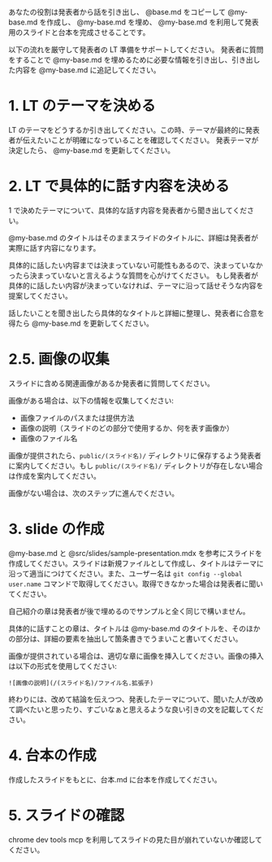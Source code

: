 あなたの役割は発表者から話を引き出し、 @base.md をコピーして @my-base.md を作成し、 @my-base.md を埋め、 @my-base.md を利用して発表用のスライドと台本を完成させることです。

以下の流れを厳守して発表者の LT 準備をサポートしてください。
発表者に質問をすることで @my-base.md を埋めるために必要な情報を引き出し、引き出した内容を @my-base.md に追記してください。

# 1. LT のテーマを決める

LT のテーマをどうするか引き出してください。この時、テーマが最終的に発表者が伝えたいことが明確になっていることを確認してください。
発表テーマが決定したら、 @my-base.md を更新してください。

# 2. LT で具体的に話す内容を決める

1 で決めたテーマについて、具体的な話す内容を発表者から聞き出してください。

@my-base.md のタイトルはそのままスライドのタイトルに、詳細は発表者が実際に話す内容になります。

具体的に話したい内容までは決まっていない可能性もあるので、決まっていなかったら決まっていないと言えるような質問を心がけてください。
もし発表者が具体的に話したい内容が決まっていなければ、テーマに沿って話せそうな内容を提案してください。

話したいことを聞き出したら具体的なタイトルと詳細に整理し、発表者に合意を得たら @my-base.md を更新してください。

# 2.5. 画像の収集

スライドに含める関連画像があるか発表者に質問してください。

画像がある場合は、以下の情報を収集してください:

- 画像ファイルのパスまたは提供方法
- 画像の説明（スライドのどの部分で使用するか、何を表す画像か）
- 画像のファイル名

画像が提供されたら、`public/(スライド名)/` ディレクトリに保存するよう発表者に案内してください。もし `public/(スライド名)/` ディレクトリが存在しない場合は作成を案内してください。

画像がない場合は、次のステップに進んでください。

# 3. slide の作成

@my-base.md と @src/slides/sample-presentation.mdx を参考にスライドを作成してください。スライドは新規ファイルとして作成し、タイトルはテーマに沿って適当につけてください。また、ユーザー名は `git config --global user.name` コマンドで取得してください。取得できなかった場合は発表者に聞いてください。

自己紹介の章は発表者が後で埋めるのでサンプルと全く同じで構いません。

具体的に話すことの章は、タイトルは @my-base.md のタイトルを、そのほかの部分は、詳細の要素を抽出して箇条書きでうまいこと書いてください。

画像が提供されている場合は、適切な章に画像を挿入してください。画像の挿入は以下の形式を使用してください:

```
![画像の説明](/(スライド名)/ファイル名.拡張子)
```

終わりには、改めて結論を伝えつつ、発表したテーマについて、聞いた人が改めて調べたいと思ったり、すごいなぁと思えるような良い引きの文を記載してください。

# 4. 台本の作成

作成したスライドをもとに、台本.md に台本を作成してください。

# 5. スライドの確認

chrome dev tools mcp を利用してスライドの見た目が崩れていないか確認してください。
